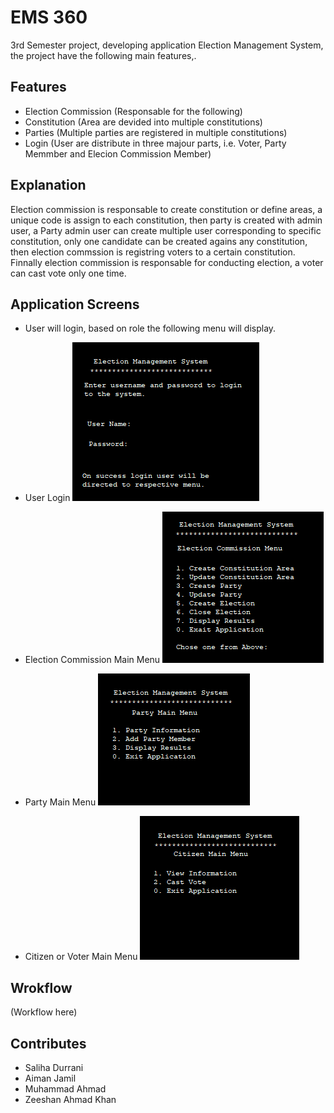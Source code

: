 # EMS 360
3rd Semester project, developing application Election Management System, the project have the following main features,.

## Features

* Election Commission (Responsable for the following)
* Constitution (Area are devided into multiple constitutions)
* Parties (Multiple parties are registered in multiple constitutions)
* Login (User are distribute in three majour parts, i.e. Voter, Party Memmber and Elecion Commission Member) 

## Explanation
Election commission is responsable to create constitution or define areas, a unique code is assign to each constitution, then party is created with admin user, a Party admin user can create multiple user corresponding to specific constitution, only one candidate can be created agains any constitution, then election commssion is registring voters to a certain constitution. Finnally election commission is responsable for conducting election, a voter can cast vote only one time.

## Application Screens

* User will login, based on role the following menu will display.
* User Login
![](images/001.PNG)

* Election Commission Main Menu
![](images/002.PNG)

* Party Main Menu
![](images/003.PNG)

* Citizen or Voter Main Menu
![](images/004.PNG)

## Wrokflow

(Workflow here)

## Contributes

* Saliha Durrani
* Aiman Jamil
* Muhammad Ahmad
* Zeeshan Ahmad Khan
